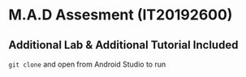 # M.A.D Assesment (IT20192600)

## Additional Lab & Additional Tutorial Included

`git clone` and open from Android Studio to run
